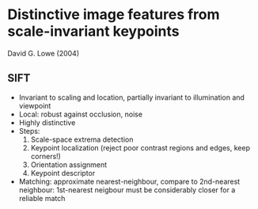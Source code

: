 # Distinctive image features from scale-invariant keypoints
David G. Lowe (2004)

## SIFT
- Invariant to scaling and location, partially invariant to illumination and viewpoint
- Local: robust against occlusion, noise
- Highly distinctive
- Steps:
	1. Scale-space extrema detection
	2. Keypoint localization (reject poor contrast regions and edges, keep corners!)
	3. Orientation assignment
	4. Keypoint descriptor
- Matching: approximate nearest-neighbour, compare to 2nd-nearest neighbour: 1st-nearest neigbour must be considerably closer for a reliable match